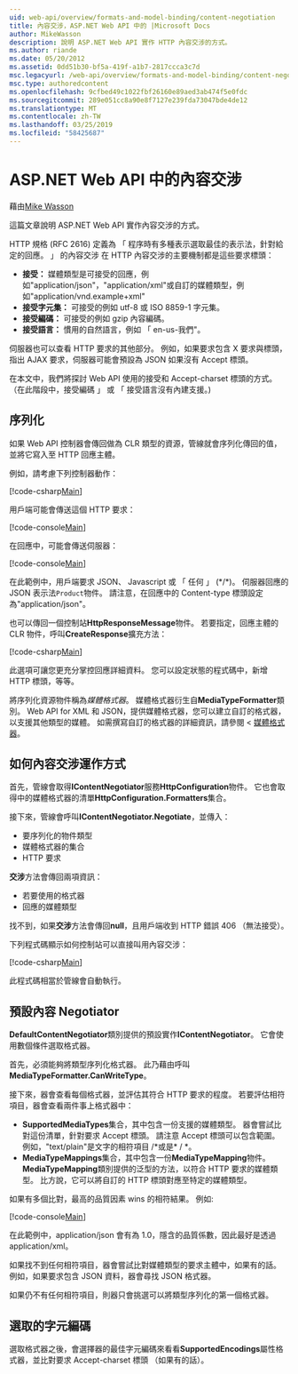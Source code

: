 ```yaml
---
uid: web-api/overview/formats-and-model-binding/content-negotiation
title: 內容交涉，ASP.NET Web API 中的 |Microsoft Docs
author: MikeWasson
description: 說明 ASP.NET Web API 實作 HTTP 內容交涉的方式。
ms.author: riande
ms.date: 05/20/2012
ms.assetid: 0dd51b30-bf5a-419f-a1b7-2817ccca3c7d
msc.legacyurl: /web-api/overview/formats-and-model-binding/content-negotiation
msc.type: authoredcontent
ms.openlocfilehash: 9cfbed49c1022fbf26160e89aed3ab474f5e0fdc
ms.sourcegitcommit: 289e051cc8a90e8f7127e239fda73047bde4de12
ms.translationtype: MT
ms.contentlocale: zh-TW
ms.lasthandoff: 03/25/2019
ms.locfileid: "58425687"
---
```

<a name="content-negotiation-in-aspnet-web-api"></a>ASP.NET Web API 中的內容交涉
====================
藉由[Mike Wasson](https://github.com/MikeWasson)

這篇文章說明 ASP.NET Web API 實作內容交涉的方式。

HTTP 規格 (RFC 2616) 定義為 「 程序時有多種表示選取最佳的表示法，針對給定的回應。 」 的內容交涉 在 HTTP 內容交涉的主要機制都是這些要求標頭：

- **接受：** 媒體類型是可接受的回應，例如"application/json"，"application/xml"或自訂的媒體類型，例如&quot;application/vnd.example+xml&quot;
- **接受字元集：** 可接受的例如 utf-8 或 ISO 8859-1 字元集。
- **接受編碼：** 可接受的例如 gzip 內容編碼。
- **接受語言：** 慣用的自然語言，例如 「 en-us-我們"。

伺服器也可以查看 HTTP 要求的其他部分。 例如，如果要求包含 X 要求與標頭，指出 AJAX 要求，伺服器可能會預設為 JSON 如果沒有 Accept 標頭。

在本文中，我們將探討 Web API 使用的接受和 Accept-charset 標頭的方式。 （在此階段中，接受編碼 」 或 「 接受語言沒有內建支援。)

## <a name="serialization"></a>序列化

如果 Web API 控制器會傳回做為 CLR 類型的資源，管線就會序列化傳回的值，並將它寫入至 HTTP 回應主體。

例如，請考慮下列控制器動作：

[!code-csharp[Main](content-negotiation/samples/sample1.cs)]

用戶端可能會傳送這個 HTTP 要求：

[!code-console[Main](content-negotiation/samples/sample2.cmd)]

在回應中，可能會傳送伺服器：

[!code-console[Main](content-negotiation/samples/sample3.cmd)]

在此範例中，用戶端要求 JSON、 Javascript 或 「 任何 」 (\*/\*)。 伺服器回應的 JSON 表示法`Product`物件。 請注意，在回應中的 Content-type 標頭設定為&quot;application/json&quot;。

也可以傳回一個控制站**HttpResponseMessage**物件。 若要指定，回應主體的 CLR 物件，呼叫**CreateResponse**擴充方法：

[!code-csharp[Main](content-negotiation/samples/sample4.cs)]

此選項可讓您更充分掌控回應詳細資料。 您可以設定狀態的程式碼中，新增 HTTP 標頭，等等。

將序列化資源物件稱為*媒體格式器*。 媒體格式器衍生自**MediaTypeFormatter**類別。 Web API for XML 和 JSON，提供媒體格式器，您可以建立自訂的格式器，以支援其他類型的媒體。 如需撰寫自訂的格式器的詳細資訊，請參閱 <<c0> [ 媒體格式器](media-formatters.md)。

## <a name="how-content-negotiation-works"></a>如何內容交涉運作方式

首先，管線會取得**IContentNegotiator**服務**HttpConfiguration**物件。 它也會取得中的媒體格式器的清單**HttpConfiguration.Formatters**集合。

接下來，管線會呼叫**IContentNegotiator.Negotiate**，並傳入：

- 要序列化的物件類型
- 媒體格式器的集合
- HTTP 要求

**交涉**方法會傳回兩項資訊：

- 若要使用的格式器
- 回應的媒體類型

找不到，如果**交涉**方法會傳回**null**，且用戶端收到 HTTP 錯誤 406 （無法接受）。

下列程式碼顯示如何控制站可以直接叫用內容交涉：

[!code-csharp[Main](content-negotiation/samples/sample5.cs)]

此程式碼相當於管線會自動執行。

## <a name="default-content-negotiator"></a>預設內容 Negotiator

**DefaultContentNegotiator**類別提供的預設實作**IContentNegotiator**。 它會使用數個條件選取格式器。

首先，必須能夠將類型序列化格式器。 此乃藉由呼叫**MediaTypeFormatter.CanWriteType**。

接下來，器會查看每個格式器，並評估其符合 HTTP 要求的程度。 若要評估相符項目，器會查看兩件事上格式器中：

- **SupportedMediaTypes**集合，其中包含一份支援的媒體類型。 器會嘗試比對這份清單，針對要求 Accept 標頭。 請注意 Accept 標頭可以包含範圍。 例如，"text/plain"是文字的相符項目 /\*或是\* / \*。
- **MediaTypeMappings**集合，其中包含一份**MediaTypeMapping**物件。 **MediaTypeMapping**類別提供的泛型的方法，以符合 HTTP 要求的媒體類型。 比方說，它可以將自訂的 HTTP 標頭對應至特定的媒體類型。

如果有多個比對，最高的品質因素 wins 的相符結果。 例如: 

[!code-console[Main](content-negotiation/samples/sample6.cmd)]

在此範例中，application/json 會有為 1.0，隱含的品質係數，因此最好是透過 application/xml。

如果找不到任何相符項目，器會嘗試比對媒體類型的要求主體中，如果有的話。 例如，如果要求包含 JSON 資料，器會尋找 JSON 格式器。

如果仍不有任何相符項目，則器只會挑選可以將類型序列化的第一個格式器。

## <a name="selecting-a-character-encoding"></a>選取的字元編碼

選取格式器之後，會選擇器的最佳字元編碼來看看**SupportedEncodings**屬性格式器，並比對要求 Accept-charset 標頭 （如果有的話）。
